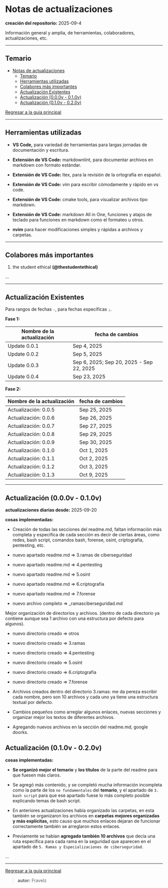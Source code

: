 # Notas de actualizaciones

**creación del repositorio:** 2025-09-4

Información general y amplia, de herramientas, colaboradores, actualizaciones, etc.

---

## Temario

- [Notas de actualizaciones](#notas-de-actualizaciones)
  - [Temario](#temario)
  - [Herramientas utilizadas](#herramientas-utilizadas)
  - [Colabores más importantes](#colabores-más-importantes)
  - [Actualización Existentes](#actualización-existentes)
  - [Actualización (0.0.0v - 0.1.0v)](#actualización-000v---010v)
  - [Actualización (0.1.0v - 0.2.0v)](#actualización-010v---020v)

[Regresar a la guía principal](./../readme.md#informaci%c3%b3n)

---

## Herramientas utilizadas

- **VS Code,** para variedad de herramientas para largas jornadas de documentación y escritura.

- **Extensión de VS Code:** markdownlint, para documentar archivos en markdown con formato estándar.

- **Extensión de VS Code:** ltex, para la revisión de la ortografía en español.

- **Extensión de VS Code:** vim para escribir cómodamente y rápido en vs code.

- **Extensión de VS Code:** cmake tools, para visualizar archivos tipo markdown.

- **Extensión de VS Code:** markdown All in One, funciones y atajos de teclado para funciones en markdown como el formateo u otros.

- **nvim** para hacer modificaciones simples y rápidas a archivos y carpetas.

---

## Colabores más importantes

1. the student ethical **(@thestudentethical)**

...

---

## Actualización Existentes

Para rangos de fechas `-`, para fechas específicas `;`.

**Fase 1:**

| Nombre de la actualización | fecha de cambios                         |
| -------------------------- | ---------------------------------------- |
| Update 0.0.1               | Sep 4, 2025                              |
| Update 0.0.2               | Sep 5, 2025                              |
| Update 0.0.3               | Sep 6, 2025; Sep 20, 2025 - Sep 22, 2025 |
| Update 0.0.4               | Sep 23, 2025                             |

**Fase 2:**

| Nombre de la actualización | fecha de cambios |
| -------------------------- | ---------------- |
| Actualización: 0.0.5       | Sep 25, 2025     |
| Actualización: 0.0.6       | Sep 26, 2025     |
| Actualización: 0.0.7       | Sep 27, 2025     |
| Actualización: 0.0.8       | Sep 29, 2025     |
| Actualización: 0.0.9       | Sep 30, 2025     |
| Actualización: 0.1.0       | Oct 1, 2025      |
| Actualización: 0.1.1       | Oct 2, 2025      |
| Actualización: 0.1.2       | Oct 3, 2025      |
| Actualización: 0.1.3       | Oct 9, 2025      |

---

## Actualización (0.0.0v - 0.1.0v)

**actualizaciones diarias desde:** 2025-09-20

**cosas implementadas:**

- Creación de todas las secciones del readme.md, faltan información más completa y especifica de cada sección es decir de ciertas áreas, como redes, bash script, comandos bash, forense, osint, criptografía, pentesting, etc.

- nuevo apartado readme.md => 3.ramas de ciberseguridad
- nuevo apartado readme.md => 4.pentesting
- nuevo apartado readme.md => 5.osint
- nuevo apartado readme.md => 6.criptografia
- nuevo apartado readme.md => 7.forense

- nuevo archivo completo => _ramasciberseguridad.md

Mejor organización de directorios y archivos. (dentro de cada directorio ya contiene aunque sea 1 archivo con una estructura por defecto para algunos).

- nuevo directorio creado => otros
- nuevo directorio creado => 3.ramas
- nuevo directorio creado => 4.pentesting
- nuevo directorio creado => 5.osint
- nuevo directorio creado => 6.criptografia
- nuevo directorio creado => 7.forense

- Archivos creados dentro del directorio 3.ramas: me da pereza escribir cada nombre, pero son 10 archivos y cada uno ya tiene una estructura textual por defecto.

- Cambios pequeños como arreglar algunos enlaces, nuevas secciones y organizar mejor los textos de diferentes archivos.

- Agregando nuevos archivos en la sección del readme.md, google doorks.

## Actualización (0.1.0v - 0.2.0v)

**cosas implementadas:**

- **Se organizó mejor el temario** y **los títulos** de la parte del readme para que fuesen más claros.

- Se agregó más contenido, y se completó mucha información incompleta como la parte de los `no fundamentales` del **temario**, y el apartado de `3. bash script` para que ese apartado fuese lo más completo posible explicando temas de bash script.

- En anteriores actualizaciones había organizado las carpetas, en esta también se organizaron los archivos en **carpetas mejores organizadas y más explícitas,** esto causo que muchos enlaces dejaran de funcionar correctamente también se arreglaron estos enlaces.

- Previamente se habían **agregado también 10 archivos** que decía una ruta especifica para cada rama en la seguridad que aparecen en el apartado de `5. Ramas y Especializaciones de ciberseguridad`.

...

---

[Regresar a la guía principal](./../readme.md#informaci%c3%b3n)

> **autor:** Fravelz
